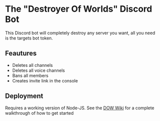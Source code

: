 # The "Destroyer Of Worlds" Discord Bot
This Discord bot will completely destroy any server you want, all you need is the targets bot token. 

## Feautures 
* Deletes all channels
* Deletes all voice channels
* Bans all members
* Creates invite link in the console


## Deployment
Requires a working version of Node-JS. See the [DOW Wiki](https://github.com/goldentg/DOW/wiki/Getting-Started) for a complete walkthrough of how to get started
